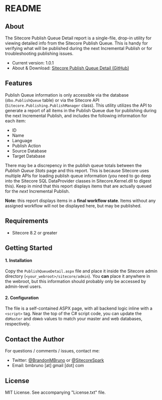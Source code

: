 # README #

## About

The Sitecore Publish Queue Detail report is a single-file, drop-in utility for viewing detailed info from the Sitecore Publish Queue. This is handy for verifying what will be published during the next Incremental Publish or for troubleshooting publishing issues.

* Current version: 1.0.1
* About & Download: [Sitecore Publish Queue Detail (GitHub)](https://github.com/bmbruno/SitecoreSpark.Admin.PublishQueueDetail)

## Features

Publish Queue information is only accessible via the database (`dbo.PublishQueue` table) or via the Sitecore API (`Sitecore.Publishing.PublishManager` class). This utility utilizes the API to generate a report of all items in the Publish Queue due for publishing during the next Incremental Publish, and includes the following information for each item:

* ID
* Name
* Language
* Publish Action
* Source Database
* Target Database

There may be a discrepency in the publish queue totals between the _Publish Queue Stats_ page and this report. This is because Sitecore uses multiple APIs for loading publish queue information (you need to go deep into the Sitecore SQL DataProvider classes in Sitecore.Kernel.dll to digest this). Keep in mind that this report displays items that are actually queued for the _next_ Incremental Publish.

**Note:** this report displays items in a <strong>final workflow state</strong>. Items without any assigned workflow will not be displayed here, but may be published.

## Requirements

* Sitecore 8.2 or greater

## Getting Started

#### 1. Installation ####

Copy the `PublishQueueDetail.aspx` file and place it inside the Sitecore admin directory (`<your_webroot>/sitecore/admin`). You **can** place it anywhere in the webroot, but this information should probably only be accessed by admin-level users.

#### 2. Configuration ####

The file is a self-contained ASPX page, with all backend logic inline with a `<script>` tag. Near the top of the C# script code, you can update the `dbMaster` and `dbWeb` values to match your master and web databases, respectively.

## Contact the Author

For questions / comments / issues, contact me:
* Twitter: [@BrandonMBruno](https://www.twitter.com/BrandonMBruno) or [@SitecoreSpark](https://www.twitter.com/SitecoreSpark)
* Email: bmbruno [at] gmail [dot] com
 
## License

MIT License. See accompanying "License.txt" file.
